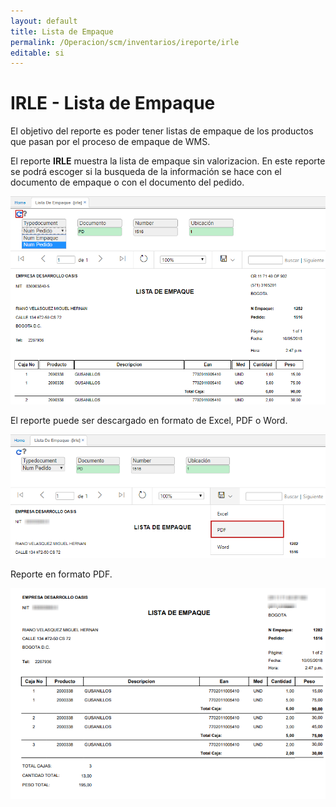 ```yaml
---
layout: default
title: Lista de Empaque
permalink: /Operacion/scm/inventarios/ireporte/irle
editable: si
---
```


# IRLE - Lista de Empaque

El objetivo del reporte es poder tener listas de empaque de los productos que pasan por el proceso de empaque de WMS.  

El reporte **IRLE** muestra la lista de empaque sin valorizacion. En este reporte se podrá escoger si la busqueda de la información se hace con el documento de empaque o con el documento del pedido.  

![](irle2.png)

El reporte puede ser descargado en formato de Excel, PDF o Word.  

![](irle3.png)

Reporte en formato PDF.  

![](irle4.png)


